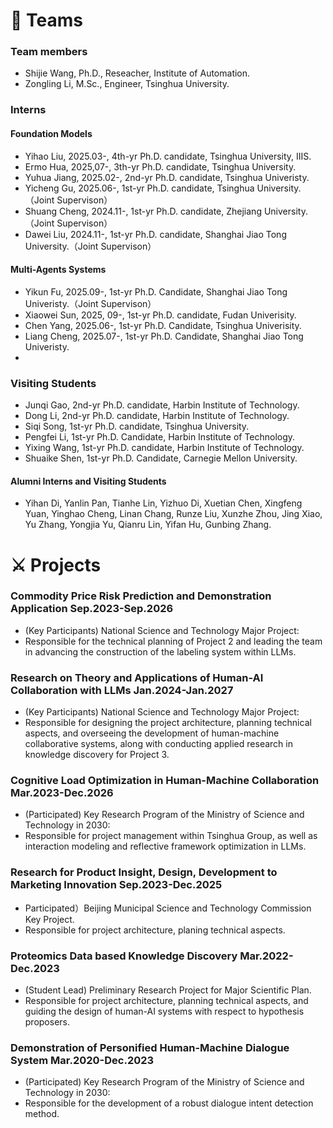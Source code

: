 # 🌃 Teams
### Team members
- Shijie Wang, Ph.D., Reseacher, Institute of Automation.
- Zongling Li, M.Sc., Engineer, Tsinghua University.

### Interns

#### Foundation Models 
- Yihao Liu, 2025.03-, 4th-yr Ph.D. candidate, Tsinghua University, IIIS.
- Ermo Hua, 2025,07-, 3th-yr Ph.D. candidate, Tsinghua University.
- Yuhua Jiang, 2025.02-, 2nd-yr Ph.D. candidate, Tsinghua Univeristy. 
- Yicheng Gu, 2025.06-, 1st-yr Ph.D. candidate, Tsinghua University.（Joint Supervison）
- Shuang Cheng, 2024.11-, 1st-yr Ph.D. candidate, Zhejiang University.（Joint Supervison）
- Dawei Liu, 2024.11-, 1st-yr Ph.D. candidate, Shanghai Jiao Tong University.（Joint Supervison）

#### Multi-Agents Systems
- Yikun Fu, 2025.09-, 1st-yr Ph.D. Candidate, Shanghai Jiao Tong Univeristy.（Joint Supervison）
- Xiaowei Sun, 2025, 09-, 1st-yr Ph.D. candidate, Fudan Univerisity.
- Chen Yang, 2025.06-, 1st-yr Ph.D. Candidate, Tsinghua Univerisity.
- Liang Cheng, 2025.07-, 1st-yr Ph.D. Candidate, Shanghai Jiao Tong Univeristy.
- 
### Visiting Students 
- Junqi Gao, 2nd-yr Ph.D. candidate, Harbin Institute of Technology.
- Dong Li, 2nd-yr Ph.D. candidate, Harbin Institute of Technology.
- Siqi Song, 1st-yr Ph.D. candidate, Tsinghua University.
- Pengfei Li, 1st-yr Ph.D. Candidate, Harbin Institute of Technology.
- Yixing Wang, 1st-yr Ph.D. candidate, Harbin Institute of Technology.
- Shuaike Shen, 1st-yr Ph.D. Candidate, Carnegie Mellon University.

#### Alumni Interns and Visiting Students
- Yihan Di, Yanlin Pan, Tianhe Lin, Yizhuo Di, Xuetian Chen, Xingfeng Yuan, Yinghao Cheng, Linan Chang, Runze Liu, Xunzhe Zhou, Jing Xiao, Yu Zhang, Yongjia Yu, Qianru Lin, Yifan Hu, Gunbing Zhang.

# ⚔ Projects
### Commodity Price Risk Prediction and Demonstration Application **Sep.2023-Sep.2026**
  - (Key Participants)  National Science and Technology Major Project:
  - Responsible for the technical planning of Project 2 and leading the team in advancing the construction of the labeling system within LLMs.

### Research on Theory and Applications of Human-AI Collaboration with LLMs **Jan.2024-Jan.2027**
  - (Key Participants) National Science and Technology Major Project:
  -  Responsible for designing the project architecture, planning technical aspects, and overseeing the development of human-machine collaborative systems, along with conducting applied research in knowledge discovery for Project 3.
    
### Cognitive Load Optimization in Human-Machine Collaboration **Mar.2023-Dec.2026**
  - (Participated) Key Research Program of the Ministry of Science and Technology in 2030:
  - Responsible for project management within Tsinghua Group, as well as interaction modeling and reflective framework optimization in LLMs.

### Research for Product Insight, Design, Development to Marketing Innovation **Sep.2023-Dec.2025**
  - Participated）Beijing Municipal Science and Technology Commission Key Project.
  - Responsible for project architecture, planing technical aspects.

### Proteomics Data based Knowledge Discovery **Mar.2022-Dec.2023** 
  - (Student Lead) Preliminary Research Project for Major Scientific Plan.
  - Responsible for project architecture, planning technical aspects, and guiding the design of human-AI systems with respect to hypothesis proposers.
    
### Demonstration of Personified Human-Machine Dialogue System **Mar.2020-Dec.2023**
  - (Participated) Key Research Program of the Ministry of Science and Technology in 2030: 
  - Responsible for the development of a robust dialogue intent detection method.


<script type='text/javascript' id='clustrmaps' src='//cdn.clustrmaps.com/map_v2.js?cl=ffffff&w=243&t=n&d=ujpjNGmVrdWti53wqBuAxF7eHAjpY90xVVy6lWB7ZdI&co=2d78ad&ct=ffffff&cmo=3acc3a&cmn=ff5353'></script>
